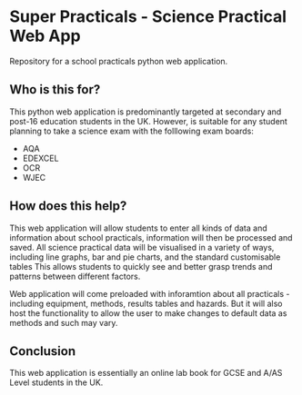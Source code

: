 # Super Practicals - Science Practical Web App
Repository for a school practicals python web application.

## Who is this for?
This python web application is predominantly targeted at secondary and post-16 education students in the UK. However, is suitable for any student planning to take a science exam with the folllowing exam boards: 
<ul>
  <li>AQA</li>
  <li>EDEXCEL</li>
  <li>OCR</li>
  <li>WJEC</li>
</ul>

## How does this help?

This web application will allow students to enter all kinds of data and information about school practicals, information will then be processed and saved. All science practical data will be visualised in a variety of ways, including line graphs, bar and pie charts, and the standard customisable tables  This allows students to quickly see and better grasp trends and patterns between different factors.

Web application will come preloaded with inforamtion about all practicals - including equipment, methods, results tables and hazards. But it will also host the functionality to allow the user to make changes to default data as methods and such may vary.

## Conclusion

This web application is essentially an online lab book for GCSE and A/AS Level students in the UK.
